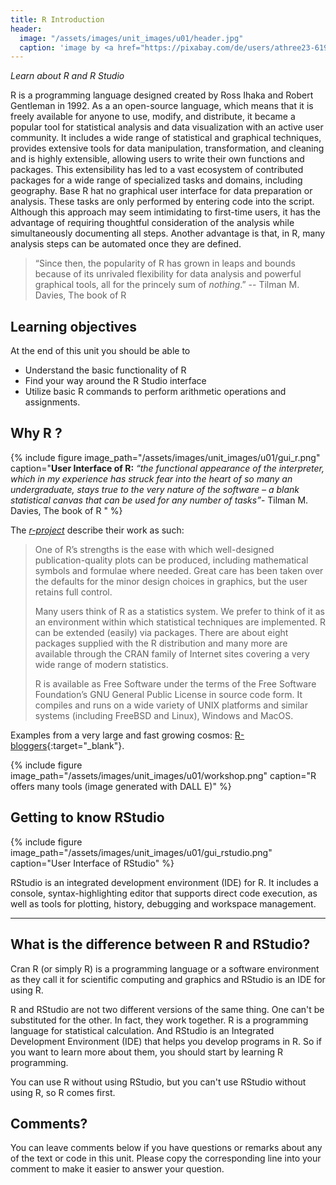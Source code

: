```yaml
---
title: R Introduction
header:
  image: "/assets/images/unit_images/u01/header.jpg"
  caption: 'image by <a href="https://pixabay.com/de/users/athree23-6195572/?utm_source=link-attribution&utm_medium=referral&utm_campaign=image&utm_content=4855963">Adrian</a> on <a href="https://pixabay.com/de//?utm_source=link-attribution&utm_medium=referral&utm_campaign=image&utm_content=4855963">Pixabay</a>'
---
```

*Learn about R and R Studio*
<!--more-->


R is a programming language designed created by Ross Ihaka and Robert Gentleman in 1992. As a an open-source language, which means that it is freely available for anyone to use, modify, and distribute, it became a popular tool for statistical analysis and data visualization with an active user community. It includes a wide range of statistical and graphical techniques, provides extensive tools for data manipulation, transformation, and cleaning and is highly extensible, allowing users to write their own functions and packages. This extensibility has led to a vast ecosystem of contributed packages for a wide range of specialized tasks and domains, including geography.
Base R hat no graphical user interface for data preparation or analysis. These tasks are only performed by entering code into the script. Although this approach may seem intimidating to first-time users, it has the advantage of requiring thoughtful consideration of the analysis while simultaneously documenting all steps. Another advantage is that, in R, many analysis steps can be automated once they are defined.

> “Since then, the popularity of R has grown in leaps and bounds because of its unrivaled flexibility for data analysis and powerful graphical tools, all for the princely sum of *nothing*.”
 -- Tilman M. Davies, The book of R 

## Learning objectives
At the end of this unit you should be able to
* Understand the basic functionality of R
* Find your way around the R Studio interface
* Utilize basic R commands to perform arithmetic operations and assignments.

## Why  R ?

{% include figure image_path="/assets/images/unit_images/u01/gui_r.png" caption="**User Interface of R:** *“the functional appearance of the interpreter, which in my experience has struck fear into the heart of so many an undergraduate, stays true to the very nature of the software – a blank statistical canvas that can be used for any number of tasks”*- Tilman M. Davies, The book of R " %}

The *[r-project](https://www.r-project.org/)* describe their work as such:


> One of R’s strengths is the ease with which well-designed publication-quality plots can be produced, including mathematical symbols and formulae where needed. Great care has been taken over the defaults for the minor design choices in graphics, but the user retains full control.
>
> Many users think of R as a statistics system. We prefer to think of it as an environment within which statistical techniques are implemented. R can be extended (easily) via packages. There are about eight packages supplied with the R distribution and many more are available through the CRAN family of Internet sites covering a very wide range of modern statistics.
>
> R is available as Free Software under the terms of the Free Software Foundation’s GNU General Public License in source code form. It compiles and runs on a wide variety of UNIX platforms and similar systems (including FreeBSD and Linux), Windows and MacOS.

Examples from a very large and fast growing cosmos: [R-bloggers](https://www.r-bloggers.com/){:target="_blank"}.


{% include figure image_path="/assets/images/unit_images/u01/workshop.png" caption="R offers many tools (image generated with DALL E)" %}

## Getting to know RStudio
{% include figure image_path="/assets/images/unit_images/u01/gui_rstudio.png" caption="User Interface of RStudio" %}

RStudio is an integrated development environment (IDE) for R. It includes a console, syntax-highlighting editor that supports direct code execution, as well as tools for plotting, history, debugging and workspace management.

---

## What is the difference between R and RStudio?

Cran R (or simply R) is a programming language or a software environment as they call it for scientific computing and graphics and RStudio is an IDE for using R.

R and RStudio are not two different versions of the same thing. One can't be substituted for the other. In fact, they work together. R is a programming language for statistical calculation. And RStudio is an Integrated Development Environment (IDE) that helps you develop programs in R. So if you want to learn more about them, you should start by learning R programming.

You can use R without using RStudio, but you can't use RStudio without using R, so R comes first.


## Comments?
You can leave comments below if you have questions or remarks about any of the text or code in this unit. 
Please copy the corresponding line into your comment to make it easier to answer your question.

<script src="https://utteranc.es/client.js" repo="GeoMOER/moer-mpg-data-analysis" issue-term="moer-bsc_base_r_unit01" theme="github-light" crossorigin="anonymous" async> </script> 
